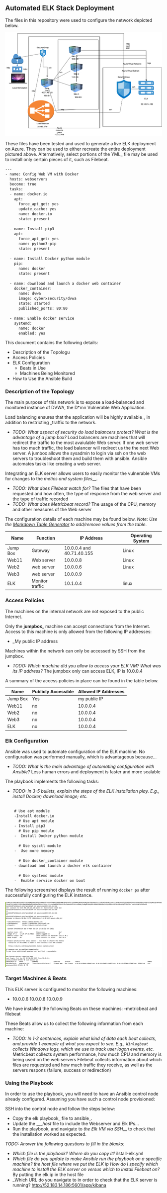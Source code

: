 ## Automated ELK Stack Deployment

The files in this repository were used to configure the network depicted below.

![TODO: Update the path with the name of your diagram](Images/DiagramAzure.png)

These files have been tested and used to generate a live ELK deployment on Azure. They can be used to either recreate the entire deployment pictured above. Alternatively, select portions of the YML_ file may be used to install only certain pieces of it, such as Filebeat.

```
---
- name: Config Web VM with Docker
  hosts: webservers
  become: true
  tasks:
  - name: docker.io
    apt:
      force_apt_get: yes
      update_cache: yes
      name: docker.io
      state: present

  - name: Install pip3
    apt:
      force_apt_get: yes
      name: python3-pip
      state: present

  - name: Install Docker python module
    pip:
      name: docker
      state: present

  - name: download and launch a docker web container
    docker_container:
      name: dvwa
      image: cyberxsecurity/dvwa
      state: started
      published_ports: 80:80

  - name: Enable docker service
    systemd:
      name: docker
      enabled: yes

```

This document contains the following details:
- Description of the Topologu
- Access Policies
- ELK Configuration
  - Beats in Use
  - Machines Being Monitored
- How to Use the Ansible Build


### Description of the Topology

The main purpose of this network is to expose a load-balanced and monitored instance of DVWA, the D*mn Vulnerable Web Application.

Load balancing ensures that the application will be highly available_, in addition to restricting _traffic to the network.
- _TODO: What aspect of security do load balancers protect? What is the advantage of a jump box?_ Load balancers are machines that will redirect the traffic to the most avaiulable Web server. If one web server has too much traffic, the load balancer will redirect us the the next Web server.
A jumbox allows the sysadmin to login via ssh on the web servers to troubleshoot them and build them with ansible. Ansible automates tasks like creating a web server.

Integrating an ELK server allows users to easily monitor the vulnerable VMs for changes to the _metics and system _files____.
- _TODO: What does Filebeat watch for?_ The files that have been requested and how often, the type of response from the web server and the type of traffic recorded
- _TODO: What does Metricbeat record?_ The usage of the CPU, memory and other measures of the Web server

The configuration details of each machine may be found below.
_Note: Use the [Markdown Table Generator](http://www.tablesgenerator.com/markdown_tables) to add/remove values from the table_.

| Name     | Function | IP Address | Operating System |
|----------|----------|------------|------------------|
| Jump Box | Gateway  | 10.0.0.4 and 40.71.40.155  | Linux            |
| Web11     |       Web server   |    10.0.0.8        |       Linux           |
| Web2     |    web server      |  10.0.0.6         |       Linux      |
| Web3     |    web server      |  10.0.0.9         | 
| ELK     |      Monitor traffic    |    10.1.0.4        |      linux            |

### Access Policies

The machines on the internal network are not exposed to the public Internet. 

Only the __jumpbox___ machine can accept connections from the Internet. Access to this machine is only allowed from the following IP addresses:
- _My public IP address

Machines within the network can only be accessed by SSH from the jumpbox.
- _TODO: Which machine did you allow to access your ELK VM? What was its IP address?_ The jumpbox only can access ELK, IP is 10.0.0.4

A summary of the access policies in place can be found in the table below.

| Name     | Publicly Accessible | Allowed IP Addresses |
|----------|---------------------|----------------------|
| Jump Box | Yes             | my public IP   |
| Web11     |      no  |    10.0.0.4       |
| Web2     |   no     |  10.0.0.4    |
| Web3     |    no     |  10.0.0.4         | 
| ELK     |     no  |    10.0.0.4         |


### Elk Configuration

Ansible was used to automate configuration of the ELK machine. No configuration was performed manually, which is advantageous because...
- _TODO: What is the main advantage of automating configuration with Ansible?_ Less human errors and deployment is faster and more scalable

The playbook implements the following tasks:
- _TODO: In 3-5 bullets, explain the steps of the ELK installation play. E.g., install Docker; download image; etc._
```

    # Use apt module
    -Install docker.io
      # Use apt module
    - Install pip3
      # Use pip module
    -  Install Docker python module

      # Use sysctl module
    -  Use more memory

      # Use docker_container module
    - download and launch a docker elk container

      # Use systemd module
    -  Enable service docker on boot
```




The following screenshot displays the result of running `docker ps` after successfully configuring the ELK instance.

![TODO: Update the path with the name of your screenshot of docker ps output](Images/dockerPS.png)

### Target Machines & Beats
This ELK server is configured to monitor the following machines:
- 10.0.0.6
10.0.0.8
10.0.0.9

We have installed the following Beats on these machines:
-metricbeat and filebeat

These Beats allow us to collect the following information from each machine:
- _TODO: In 1-2 sentences, explain what kind of data each beat collects, and provide 1 example of what you expect to see. E.g., `Winlogbeat` collects Windows logs, which we use to track user logon events, etc._
Metricbeat collects system performance, how much CPU and memory is being used on the web servers
Filebeat collects information about which files are requested and how much traffic they receive, as well as the servers respons (failure, success or redirection)

### Using the Playbook
In order to use the playbook, you will need to have an Ansible control node already configured. Assuming you have such a control node provisioned: 

SSH into the control node and follow the steps below:
- Copy the elk playbook_ file to ansible_.
- Update the ____host_ file to include the Webserver and Elk IPs...
- Run the playbook, and navigate to _the Elk VM via SSH___ to check that the installation worked as expected.

_TODO: Answer the following questions to fill in the blanks:_
- _Which file is the playbook? Where do you copy it?_ ilstall-elk.yml
- _Which file do you update to make Ansible run the playbook on a specific machine? the host file where we put the ELK ip
How do I specify which machine to install the ELK server on versus which to install Filebeat on?_  By putting the elk ip in the host file
- _Which URL do you navigate to in order to check that the ELK server is running?
http://52.183.14.186:5601/app/kibana
